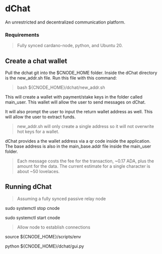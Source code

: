 # dChat
An unrestricted and decentralized communication platform.

### Requirements
> Fully synced cardano-node, python, and Ubuntu 20.

## Create a chat wallet
Pull the dchat git into the $CNODE_HOME folder.
Inside the dChat directory is the new_addr.sh file. Run this file with this command:

>bash ${CNODE_HOME}/dchat/new_addr.sh

This will create a wallet with payment/stake keys in the folder called main_user. This wallet will allow the user to send messages on dChat. 

It will also prompt the user to input the return wallet address as well. This will allow the user to extract funds.

> new_addr.sh will only create a single address so it will not overwrite hot keys for a wallet.

dChat provides a the wallet address via a qr code inside the application. The base address is also in the main_base.addr file inside the main_user folder.

> Each message costs the fee for the transaction, ~0.17 ADA, plus the amount for the data. The current estimate for a single character is about ~50 lovelaces.



## Running dChat
> Assuming a fully synced passive relay node

sudo systemctl stop cnode

sudo systemctl start cnode

> Allow node to establish connections

source ${CNODE_HOME}/scripts/env

python ${CNODE_HOME}/dchat/gui.py